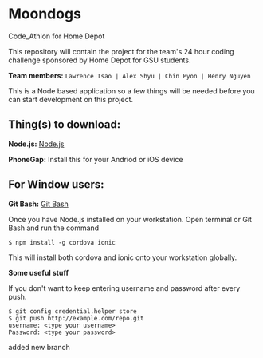 # Moondogs
Code_Athlon for Home Depot

This repository will contain the project for the team's 24 hour coding challenge sponsored by Home Depot for GSU students.

**Team members:** `Lawrence Tsao | Alex Shyu | Chin Pyon | Henry Nguyen`

This is a Node based application so a few things will be needed before you 
can start development on this project.

Thing(s) to download: 
---
**Node.js:** [Node.js](http://nodejs.org)

**PhoneGap:** Install this for your Andriod or iOS device

For Window users: 
---
**Git Bash:** [Git Bash](http://git-scm.com/downloads)

Once you have Node.js installed on your workstation. Open terminal or Git Bash and run the command
```
$ npm install -g cordova ionic
``` 

This will install both cordova and ionic onto your workstation globally.

**Some useful stuff**

If you don't want to keep entering username and password after every push.

```
$ git config credential.helper store
$ git push http://example.com/repo.git
username: <type your username>
Password: <type your password>
```

added new branch
